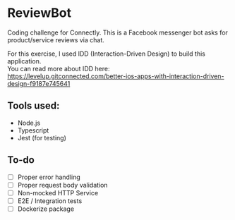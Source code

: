 # ReviewBot

Coding challenge for Connectly. This is a Facebook messenger bot asks for product/service reviews via chat.

For this exercise, I used IDD (Interaction-Driven Design) to build this application.  
You can read more about IDD here: https://levelup.gitconnected.com/better-ios-apps-with-interaction-driven-design-f9187e745641

## Tools used:

- Node.js
- Typescript
- Jest (for testing)

## To-do

- [ ] Proper error handling
- [ ] Proper request body validation
- [ ] Non-mocked HTTP Service
- [ ] E2E / Integration tests
- [ ] Dockerize package

